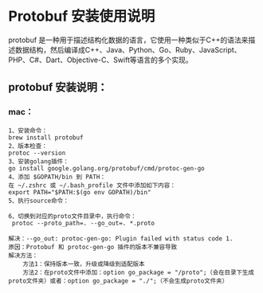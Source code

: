# Protobuf 安装使用说明
  protobuf 是一种用于描述结构化数据的语言，它使用一种类似于C++的语法来描述数据结构，然后编译成C++、Java、Python、Go、Ruby、JavaScript、PHP、C#、Dart、Objective-C、Swift等语言的多个实现。
## protobuf 安装说明：
### mac：
    1、安装命令：
    brew install protobuf
    2、版本检查：
    protoc --version
    3、安装golang插件：
    go install google.golang.org/protobuf/cmd/protoc-gen-go
    4、添加 $GOPATH/bin 到 PATH：
    在 ~/.zshrc 或 ~/.bash_profile 文件中添加如下内容：
    export PATH="$PATH:$(go env GOPATH)/bin"
    5、执行source命令：
    
    6、切换到对应的proto文件目录中，执行命令：
     protoc --proto_path=. --go_out=. *.proto
    
    解决：--go_out: protoc-gen-go: Plugin failed with status code 1.
    原因：Protobuf 和 protoc-gen-go 插件的版本不兼容导致
    解决方法：
        方法1：保持版本一致，升级或降级到适配版本
        方法2：在proto文件中添加：option go_package = "/proto";（会在目录下生成proto文件夹）或者：option go_package = "./";（不会生成proto文件夹）
